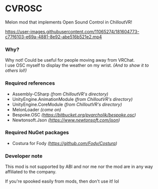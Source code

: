 # CVROSC
Melon mod that implements Open Sound Control in ChilloutVR!

https://user-images.githubusercontent.com/11065274/181604773-c77f6103-e69a-4881-8e92-abe516b521e2.mp4

### Why?
Why not! Could be useful for people moving away from VRChat.
<br />
I use OSC myself to display the weather on my wrist. *(And to show it to others lol!)*

### Required references
- Assembly-CSharp *(from ChilloutVR's directory)*
- UnityEngine.AnimationModule *(from ChilloutVR's directory)*
- UnityEngine.CoreModule *(from ChilloutVR's directory)*
- MelonLoader *(come on)*
- Bespoke.OSC *(https://bitbucket.org/pvarcholik/bespoke.osc)*
- Newtonsoft.Json *(https://www.newtonsoft.com/json)*

### Required NuGet packages
- Costura for Fody *(https://github.com/Fody/Costura)*

### Developer note
This mod is not supported by ABI and nor me nor the mod are in any way affiliated to the company.

If you're spooked easily from mods, then don't use it! lol